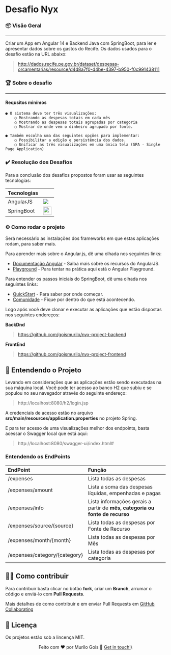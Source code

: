 
# Desafio Nyx

### 📦 Visão Geral
---

Criar um App em Angular 14 e Backend Java com SpringBoot, para ler e apresentar dados
sobre os gastos do Recife. Os dados usados para o desafio estão na URL abaixo:

> http://dados.recife.pe.gov.br/dataset/despesas-orcamentarias/resource/d4d8a7f0-d4be-4397-b950-f0c991438111


### 🏆 Sobre o desafio
---

#### Requsitos minímos

    ● O sistema deve ter três visualizações:
        ○ Mostrando as despesas totais em cada mês
        ○ Mostrando as despesas totais agrupadas por categoria
        ○ Mostrar de onde vem o dinheiro agrupado por fonte.

    ● Também escolha uma das seguintes opções para implementar:
        ○ Possibilitar a edição e persistência dos dados.
        ○ Unificar as três visualizações em uma única tela (SPA - Single Page Application)
        
### :heavy_check_mark: Resolução dos Desafios

Para a conclusão dos desafios propostos foram usar as seguintes tecnologias:

Tecnologias||
----------|----
AngularJS|<img src="https://cdn.jsdelivr.net/gh/devicons/devicon/icons/angularjs/angularjs-original.svg" />
SpringBoot|<img width="26" src="https://cdn.jsdelivr.net/gh/devicons/devicon/icons/spring/spring-original.svg" />|
          
### ⚙️ Como rodar o projeto

Será necessário as instalações dos frameworks em que estas aplicações rodam, para saber mais.


Para aprender mais sobre o Angular.js, dê uma olhada nos seguintes links:

- [Documentação Angular](https://angular.io/docs) - Saiba mais sobre os recursos do AngularJS.
- [Playground](https://angular.io/quick-start) - Para tentar na prática aqui está o Angular Playground.

Para entender os passos iniciais do SpringBoot, dê uma olhada nos seguintes links:

- [QuickStart](https://spring.io/quickstart) - Para saber por onde começar.
- [Comunidade](https://spring.io/community) - Fique por dentro do que está acontecendo.


Logo após você deve clonar e executar as aplicações que estão dispostas nos seguintes endereços:

**BackDnd**
> https://github.com/goismurilo/nyx-project-backend

**FrontEnd**
> https://github.com/goismurilo/nyx-project-frontend


## 🧠 Entendendo o Projeto

Levando em considerações que as aplicações estão sendo executadas na sua máquina local. 
Você pode ter acesso ao banco H2 que subiu e se populou no seu navegador através do seguinte endereço:
>  http://localhost:8080/h2/login.jsp

A credenciais de acesso estão no arquivo **src/main/resources/application.properties** no projeto Spring.

E para ter acesso de uma visualizações melhor dos endpoints, basta acessar o Swagger local que está aqui:
> http://localhost:8080/swagger-ui/index.html#


### Entendendo os EndPoints

EndPoint | Função | 
:--------- | :------ |
 /expenses| Lista todas as despesas | 
 /expenses/amount| Lista a soma das despesas líquidas, empenhadas e pagas | 
 /expenses/info| Lista informações gerais a partir de **mês, categoria ou fonte de recurso** | 
 /expenses/source/{source}| Lista todas as despesas por Fonte de Recurso | 
 /expenses/month/{month}| Lista todas as despesas por Mês| 
 /expenses/category/{category}| Lista todas as despesas por categoria| 


## 🤝🏾 Como contribuir

Para contribuir basta clicar no botão **fork**, criar um **Branch**, arrumar o código e enviá-lo com **Pull Requests**.

Mais detalhes de como contribuir e em enviar Pull Requests em [GitHub Collaborating]("https://docs.github.com/en/pull-requests/collaborating-with-pull-requests")  

## 📃 Licença

Os projetos estão sob a lincença MIT. 

<div align=center>

Feito com ♥ por Murilo Gois :wave: [Get in touch!](https://www.linkedin.com/in/goismurilo/)\

[Site para pegar icones -> https://devicon.dev/]: #

<!-- Adveniat (veniat) regnum tuum, fiat voluntas tua, sicut in caelo et in terra
Amen -->